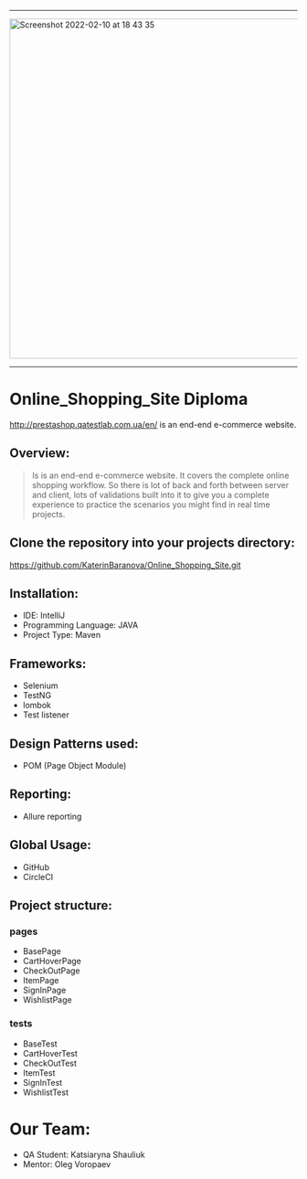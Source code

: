 -----------------------------------------------------------------------------------------------------------------------------------------------------
<img width="595" alt="Screenshot 2022-02-10 at 18 43 35" src="https://user-images.githubusercontent.com/89603016/153443120-79276ef8-385e-4dcc-a316-763dcbf777e8.png">

-------------------------------------------------------------------------------------------------------------------------------------

# Online_Shopping_Site Diploma #
http://prestashop.qatestlab.com.ua/en/ is an end-end e-commerce website.

## Overview: ##

> Is is an end-end e-commerce website. It covers the complete online shopping workflow. So there is lot of back and forth between server and client, lots of validations built into it to give you a complete experience to practice the scenarios you might find in real time projects.

## Clone the repository into your projects directory: ##

https://github.com/KaterinBaranova/Online_Shopping_Site.git

## Installation: ##

* IDE: IntelliJ
* Programming Language:  JAVA
* Project Type:  Maven

## Frameworks: ##
* Selenium
* TestNG
* lombok
* Test listener

## Design Patterns used:
* POM (Page Object Module)

## Reporting:
* Allure reporting

## Global Usage:
* GitHub
* CircleCI

## Project structure:

### pages
* BasePage
* CartHoverPage
* CheckOutPage
* ItemPage
* SignInPage
* WishlistPage

### tests
* BaseTest
* CartHoverTest
* CheckOutTest
* ItemTest
* SignInTest
* WishlistTest

# Our Team:
*  QA Student: Katsiaryna Shauliuk
*  Mentor: Oleg Voropaev
